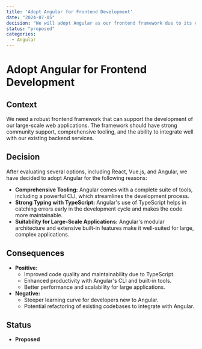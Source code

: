 ```yaml
---
title: 'Adopt Angular for Frontend Development'
date: "2024-07-05"
decision: "We will adopt Angular as our frontend framework due to its comprehensive tooling, strong typing with TypeScript, and suitability for building large-scale applications."
status: "proposed"
categories:
  - Angular
---
```


# Adopt Angular for Frontend Development

## Context

We need a robust frontend framework that can support the development of our large-scale web applications. The framework should have strong community support, comprehensive tooling, and the ability to integrate well with our existing backend services.

## Decision

After evaluating several options, including React, Vue.js, and Angular, we have decided to adopt Angular for the following reasons:

- **Comprehensive Tooling:** Angular comes with a complete suite of tools, including a powerful CLI, which streamlines the development process.
- **Strong Typing with TypeScript:** Angular's use of TypeScript helps in catching errors early in the development cycle and makes the code more maintainable.
- **Suitability for Large-Scale Applications:** Angular's modular architecture and extensive built-in features make it well-suited for large, complex applications.

## Consequences

- **Positive:**
  - Improved code quality and maintainability due to TypeScript.
  - Enhanced productivity with Angular's CLI and built-in tools.
  - Better performance and scalability for large applications.
- **Negative:**
  - Steeper learning curve for developers new to Angular.
  - Potential refactoring of existing codebases to integrate with Angular.

## Status

- **Proposed**
